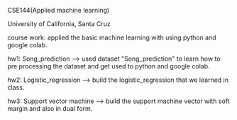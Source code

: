 CSE144(Applied machine learning)

University of California, Santa Cruz


course work: applied the basic machine learning with using python and google colab.

hw1: Song_prediction
--> used dataset "Song_prediction" to learn how to pre processing the dataset and get
    used to python and google colab.

hw2: Logistic_regression
--> build the logistic_regression that we learned in class.

hw3: Support vector machine 
--> build the support machine vector with soft margin and also in dual form.


